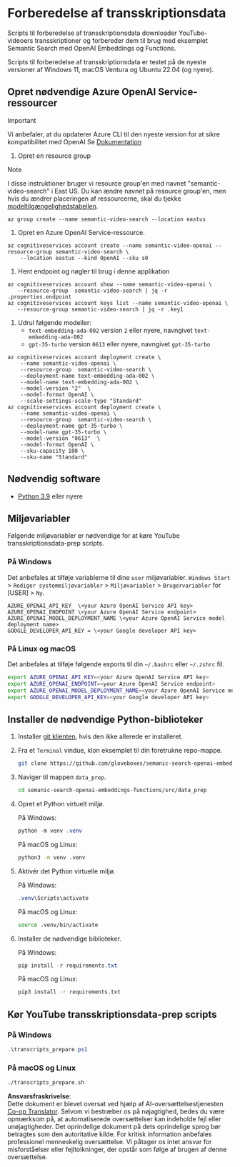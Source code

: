 <!--
CO_OP_TRANSLATOR_METADATA:
{
  "original_hash": "0d69f2d5814a698d3de5d0235940b5ae",
  "translation_date": "2025-07-09T13:10:35+00:00",
  "source_file": "08-building-search-applications/scripts/README.md",
  "language_code": "da"
}
-->
# Forberedelse af transskriptionsdata

Scripts til forberedelse af transskriptionsdata downloader YouTube-videoers transskriptioner og forbereder dem til brug med eksemplet Semantic Search med OpenAI Embeddings og Functions.

Scripts til forberedelse af transskriptionsdata er testet på de nyeste versioner af Windows 11, macOS Ventura og Ubuntu 22.04 (og nyere).

## Opret nødvendige Azure OpenAI Service-ressourcer

> [!IMPORTANT]
> Vi anbefaler, at du opdaterer Azure CLI til den nyeste version for at sikre kompatibilitet med OpenAI
> Se [Dokumentation](https://learn.microsoft.com/cli/azure/update-azure-cli?WT.mc_id=academic-105485-koreyst)

1. Opret en resource group

> [!NOTE]
> I disse instruktioner bruger vi resource group'en med navnet "semantic-video-search" i East US.
> Du kan ændre navnet på resource group'en, men hvis du ændrer placeringen af ressourcerne, 
> skal du tjekke [modeltilgængelighedstabellen](https://aka.ms/oai/models?WT.mc_id=academic-105485-koreyst).

```console
az group create --name semantic-video-search --location eastus
```

1. Opret en Azure OpenAI Service-ressource.

```console
az cognitiveservices account create --name semantic-video-openai --resource-group semantic-video-search \
    --location eastus --kind OpenAI --sku s0
```

1. Hent endpoint og nøgler til brug i denne applikation

```console
az cognitiveservices account show --name semantic-video-openai \
   --resource-group  semantic-video-search | jq -r .properties.endpoint
az cognitiveservices account keys list --name semantic-video-openai \
   --resource-group semantic-video-search | jq -r .key1
```

1. Udrul følgende modeller:
   - `text-embedding-ada-002` version `2` eller nyere, navngivet `text-embedding-ada-002`
   - `gpt-35-turbo` version `0613` eller nyere, navngivet `gpt-35-turbo`

```console
az cognitiveservices account deployment create \
    --name semantic-video-openai \
    --resource-group  semantic-video-search \
    --deployment-name text-embedding-ada-002 \
    --model-name text-embedding-ada-002 \
    --model-version "2"  \
    --model-format OpenAI \
    --scale-settings-scale-type "Standard"
az cognitiveservices account deployment create \
    --name semantic-video-openai \
    --resource-group  semantic-video-search \
    --deployment-name gpt-35-turbo \
    --model-name gpt-35-turbo \
    --model-version "0613"  \
    --model-format OpenAI \
    --sku-capacity 100 \
    --sku-name "Standard"
```

## Nødvendig software

- [Python 3.9](https://www.python.org/downloads/?WT.mc_id=academic-105485-koreyst) eller nyere

## Miljøvariabler

Følgende miljøvariabler er nødvendige for at køre YouTube transskriptionsdata-prep scripts.

### På Windows

Det anbefales at tilføje variablerne til dine `user` miljøvariabler.
`Windows Start` > `Rediger systemmiljøvariabler` > `Miljøvariabler` > `Brugervariabler` for [USER] > `Ny`.

```text
AZURE_OPENAI_API_KEY  \<your Azure OpenAI Service API key>
AZURE_OPENAI_ENDPOINT \<your Azure OpenAI Service endpoint>
AZURE_OPENAI_MODEL_DEPLOYMENT_NAME \<your Azure OpenAI Service model deployment name>
GOOGLE_DEVELOPER_API_KEY = \<your Google developer API key>
```



### På Linux og macOS

Det anbefales at tilføje følgende exports til din `~/.bashrc` eller `~/.zshrc` fil.

```bash
export AZURE_OPENAI_API_KEY=<your Azure OpenAI Service API key>
export AZURE_OPENAI_ENDPOINT=<your Azure OpenAI Service endpoint>
export AZURE_OPENAI_MODEL_DEPLOYMENT_NAME=<your Azure OpenAI Service model deployment name>
export GOOGLE_DEVELOPER_API_KEY=<your Google developer API key>
```

## Installer de nødvendige Python-biblioteker

1. Installer [git klienten](https://git-scm.com/downloads?WT.mc_id=academic-105485-koreyst), hvis den ikke allerede er installeret.
1. Fra et `Terminal` vindue, klon eksemplet til din foretrukne repo-mappe.

    ```bash
    git clone https://github.com/gloveboxes/semanic-search-openai-embeddings-functions.git
    ```

1. Naviger til mappen `data_prep`.

   ```bash
   cd semanic-search-openai-embeddings-functions/src/data_prep
   ```

1. Opret et Python virtuelt miljø.

    På Windows:

    ```powershell
    python -m venv .venv
    ```

    På macOS og Linux:

    ```bash
    python3 -m venv .venv
    ```

1. Aktivér det Python virtuelle miljø.

   På Windows:

   ```powershell
   .venv\Scripts\activate
   ```

   På macOS og Linux:

   ```bash
   source .venv/bin/activate
   ```

1. Installer de nødvendige biblioteker.

   På Windows:

   ```powershell
   pip install -r requirements.txt
   ```

   På macOS og Linux:

   ```bash
   pip3 install -r requirements.txt
   ```

## Kør YouTube transskriptionsdata-prep scripts

### På Windows

```powershell
.\transcripts_prepare.ps1
```

### På macOS og Linux

```bash
./transcripts_prepare.sh
```

**Ansvarsfraskrivelse**:  
Dette dokument er blevet oversat ved hjælp af AI-oversættelsestjenesten [Co-op Translator](https://github.com/Azure/co-op-translator). Selvom vi bestræber os på nøjagtighed, bedes du være opmærksom på, at automatiserede oversættelser kan indeholde fejl eller unøjagtigheder. Det oprindelige dokument på dets oprindelige sprog bør betragtes som den autoritative kilde. For kritisk information anbefales professionel menneskelig oversættelse. Vi påtager os intet ansvar for misforståelser eller fejltolkninger, der opstår som følge af brugen af denne oversættelse.